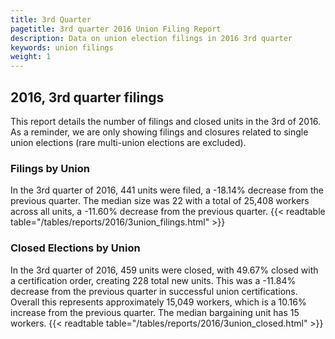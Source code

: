 ```yaml
---
title: 3rd Quarter 
pagetitle: 3rd quarter 2016 Union Filing Report
description: Data on union election filings in 2016 3rd quarter 
keywords: union filings
weight: 1
---
```


## 2016, 3rd quarter filings

This report details the number of filings and closed units in the 3rd of 2016. As a reminder, we are only showing filings and closures related to single union elections (rare multi-union elections are excluded).

### Filings by Union
In the 3rd quarter of 2016, 441 units were filed, a -18.14% decrease from the previous quarter. The median size was 22 with a total of 25,408 workers across all units, a -11.60% decrease from the previous quarter.
{{< readtable table="/tables/reports/2016/3union_filings.html" >}}

### Closed Elections by Union
In the 3rd quarter of 2016, 459 units were closed, with 49.67% closed with a certification order, creating 228 total new units. This was a -11.84% decrease from the previous quarter in successful union certifications. Overall this represents approximately 15,049 workers, which is a 10.16% increase from the previous quarter. The median bargaining unit has 15 workers.
{{< readtable table="/tables/reports/2016/3union_closed.html" >}}

